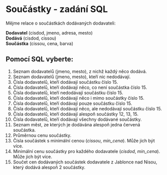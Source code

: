 # Součástky - zadání SQL

Mějme relace o součástkách dodávaných dodavateli:

**Dodavatel** (cisdod, jmeno, adresa, mesto)  
**Dodává** (cisdod, cissou)  
**Součástka** (cissou, cena, barva)

## Pomocí SQL vyberte:

1. Seznam dodavatelů (jmeno, mesto), z nichž každý něco dodává.
2. Seznam dodavatelů (jmeno, mesto), kteří nic nedodávají.
3. Čísla dodavatelů, kteří dodávají součástku číslo 15.
4. Čísla dodavatelů, kteří dodávají něco, co není součástka číslo 15.
5. Čísla dodavatelů, kteří nedodávají součástku číslo 15.
6. Čísla dodavatelů, kteří dodávají něco i mimo součástky číslo 15.
7. Čísla dodavatelů, kteří dodávají pouze součástku číslo 15.
8. Čísla dodavatelů, kteří dodávají něco, ale nedodávají součástku číslo 15.
9. Čísla dodavatelů, kteří dodávají alespoň součástky 12, 13, 15.
10. Čísla dodavatelů, kteří dodávají všechny dodávané součástky.
11. Seznam měst, ze kterých je dodávána alespoň jedna červená součástka.
12. Průměrnou cenu součástky.
13. Čísla součástek s minimální cenou (_cissou_, _min_cena_). Může jich být více.
14. Minimální cenu součástky pro každého dodavatele (_cisdod_, _min_cena_). Může jich být více.
15. Součet cen dodávaných součástek dodavatele z Jablonce nad Nisou, který dodává alespoň 2 součástky.